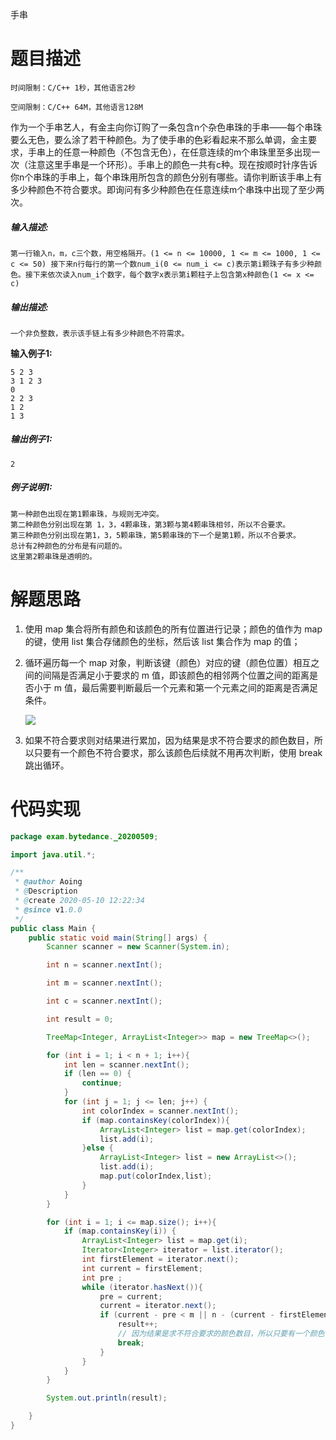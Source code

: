 手串

# 题目描述

```
时间限制：C/C++ 1秒，其他语言2秒

空间限制：C/C++ 64M，其他语言128M
```

作为一个手串艺人，有金主向你订购了一条包含n个杂色串珠的手串——每个串珠要么无色，要么涂了若干种颜色。为了使手串的色彩看起来不那么单调，金主要求，手串上的任意一种颜色（不包含无色），在任意连续的m个串珠里至多出现一次（注意这里手串是一个环形）。手串上的颜色一共有c种。现在按顺时针序告诉你n个串珠的手串上，每个串珠用所包含的颜色分别有哪些。请你判断该手串上有多少种颜色不符合要求。即询问有多少种颜色在任意连续m个串珠中出现了至少两次。

##### **输入描述:**

```
第一行输入n，m，c三个数，用空格隔开。(1 <= n <= 10000, 1 <= m <= 1000, 1 <= c <= 50) 接下来n行每行的第一个数num_i(0 <= num_i <= c)表示第i颗珠子有多少种颜色。接下来依次读入num_i个数字，每个数字x表示第i颗柱子上包含第x种颜色(1 <= x <= c)
```

##### **输出描述:**

```
一个非负整数，表示该手链上有多少种颜色不符需求。
```

**输入例子1:**

```
5 2 3
3 1 2 3
0
2 2 3
1 2
1 3
```

##### **输出例子1:**

```
2
```

##### **例子说明1:**

```
第一种颜色出现在第1颗串珠，与规则无冲突。
第二种颜色分别出现在第 1，3，4颗串珠，第3颗与第4颗串珠相邻，所以不合要求。
第三种颜色分别出现在第1，3，5颗串珠，第5颗串珠的下一个是第1颗，所以不合要求。
总计有2种颜色的分布是有问题的。 
这里第2颗串珠是透明的。
```

# 解题思路

1. 使用 map 集合将所有颜色和该颜色的所有位置进行记录；颜色的值作为 map 的键，使用 list 集合存储颜色的坐标，然后该 list 集合作为 map 的值；

2. 循环遍历每一个 map 对象，判断该键（颜色）对应的键（颜色位置）相互之间的间隔是否满足小于要求的 m 值，即该颜色的相邻两个位置之间的距离是否小于 m 值，最后需要判断最后一个元素和第一个元素之间的距离是否满足条件。

   ![](https://aoing-1301320790.cos.ap-shanghai.myqcloud.com/markdown/20200510165832.png)

3. 如果不符合要求则对结果进行累加，因为结果是求不符合要求的颜色数目，所以只要有一个颜色不符合要求，那么该颜色后续就不用再次判断，使用 break 跳出循环。

# 代码实现

```java
package exam.bytedance._20200509;

import java.util.*;

/**
 * @author Aoing
 * @Description
 * @create 2020-05-10 12:22:34
 * @since v1.0.0
 */
public class Main {
    public static void main(String[] args) {
        Scanner scanner = new Scanner(System.in);

        int n = scanner.nextInt();

        int m = scanner.nextInt();

        int c = scanner.nextInt();

        int result = 0;

        TreeMap<Integer, ArrayList<Integer>> map = new TreeMap<>();

        for (int i = 1; i < n + 1; i++){
            int len = scanner.nextInt();
            if (len == 0) {
                continue;
            }
            for (int j = 1; j <= len; j++) {
                int colorIndex = scanner.nextInt();
                if (map.containsKey(colorIndex)){
                    ArrayList<Integer> list = map.get(colorIndex);
                    list.add(i);
                }else {
                    ArrayList<Integer> list = new ArrayList<>();
                    list.add(i);
                    map.put(colorIndex,list);
                }
            }
        }

        for (int i = 1; i <= map.size(); i++){
            if (map.containsKey(i)) {
                ArrayList<Integer> list = map.get(i);
                Iterator<Integer> iterator = list.iterator();
                int firstElement = iterator.next();
                int current = firstElement;
                int pre ;
                while (iterator.hasNext()){
                    pre = current;
                    current = iterator.next();
                    if (current - pre < m || n - (current - firstElement) < m){
                        result++;
                        // 因为结果是求不符合要求的颜色数目，所以只要有一个颜色不符合要求，那么该颜色后续就不用再次判断
                        break;
                    }
                }
            }
        }

        System.out.println(result);

    }
}

```

